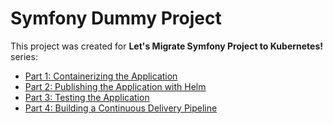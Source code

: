 # Symfony Dummy Project

This project was created for **Let's Migrate Symfony Project to Kubernetes!** series:
* [Part 1: Containerizing the Application](https://itnext.io/containerizing-symfony-application-a2a5a3bd5edc)
* [Part 2: Publishing the Application with Helm](https://itnext.io/publishing-symfony-application-with-helm-ecb525b34289)
* [Part 3: Testing the Application](https://medium.com/@babenko.i.a/testing-symfony-application-d02317d4018a)
* [Part 4: Building a Continuous Delivery Pipeline](https://medium.com/@babenko.i.a/building-continuous-delivery-pipeline-2cc05e213935)

